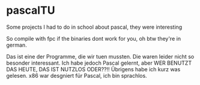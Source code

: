# pascalTU
Some projects I had to do in school about pascal, they were interesting

So compile with fpc if the binaries dont work for you, oh btw they're in german.

Das ist eine der Programme, die wir tuen mussten. Die waren leider nicht so besonder interessant. Ich habe jedoch Pascal gelernt, aber WER BENUTZT DAS HEUTE, DAS IST NUTZLOS ODER??!!
Übrigens habe ich kurz was gelesen. x86 war desgniert für Pascal, ich bin sprachlos.
